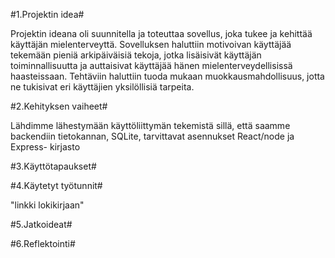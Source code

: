 #1.Projektin idea#

Projektin ideana oli suunnitella ja toteuttaa sovellus, joka tukee ja kehittää käyttäjän mielenterveyttä. Sovelluksen haluttiin
motivoivan käyttäjää tekemään pieniä arkipäiväisiä tekoja, jotka lisäisivät käyttäjän toiminnallisuutta ja auttaisivat käyttäjää 
hänen mielenterveydellisissä haasteissaan. Tehtäviin haluttiin tuoda mukaan muokkausmahdollisuus, jotta ne tukisivat eri käyttäjien 
yksilöllisiä tarpeita. 

#2.Kehityksen vaiheet#

Lähdimme lähestymään käyttöliittymän tekemistä sillä, että saamme backendiin tietokannan, SQLite, tarvittavat asennukset React/node ja 
Express- kirjasto


#3.Käyttötapaukset#

#4.Käytetyt työtunnit#

"linkki lokikirjaan"

#5.Jatkoideat#

#6.Reflektointi#
